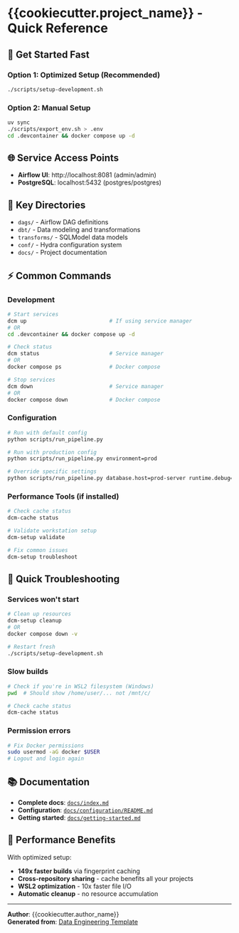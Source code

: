 # {{cookiecutter.project_name}} - Quick Reference

## 🚀 **Get Started Fast**

### Option 1: Optimized Setup (Recommended)
```bash
./scripts/setup-development.sh
```

### Option 2: Manual Setup
```bash
uv sync
./scripts/export_env.sh > .env
cd .devcontainer && docker compose up -d
```

## 🌐 **Service Access Points**

- **Airflow UI**: http://localhost:8081 (admin/admin)
- **PostgreSQL**: localhost:5432 (postgres/postgres)

## 📁 **Key Directories**

- `dags/` - Airflow DAG definitions
- `dbt/` - Data modeling and transformations
- `transforms/` - SQLModel data models
- `conf/` - Hydra configuration system
- `docs/` - Project documentation

## ⚡ **Common Commands**

### Development
```bash
# Start services
dcm up                          # If using service manager
# OR
cd .devcontainer && docker compose up -d

# Check status
dcm status                      # Service manager
# OR  
docker compose ps               # Docker compose

# Stop services
dcm down                        # Service manager
# OR
docker compose down             # Docker compose
```

### Configuration
```bash
# Run with default config
python scripts/run_pipeline.py

# Run with production config
python scripts/run_pipeline.py environment=prod

# Override specific settings
python scripts/run_pipeline.py database.host=prod-server runtime.debug=true
```

### Performance Tools (if installed)
```bash
# Check cache status
dcm-cache status

# Validate workstation setup
dcm-setup validate

# Fix common issues
dcm-setup troubleshoot
```

## 🐛 **Quick Troubleshooting**

### Services won't start
```bash
# Clean up resources
dcm-setup cleanup
# OR
docker compose down -v

# Restart fresh
./scripts/setup-development.sh
```

### Slow builds
```bash
# Check if you're in WSL2 filesystem (Windows)
pwd  # Should show /home/user/... not /mnt/c/

# Check cache status
dcm-cache status
```

### Permission errors
```bash
# Fix Docker permissions
sudo usermod -aG docker $USER
# Logout and login again
```

## 📚 **Documentation**

- **Complete docs**: [`docs/index.md`](index.md)
- **Configuration**: [`docs/configuration/README.md`](configuration/README.md)
- **Getting started**: [`docs/getting-started.md`](getting-started.md)

## 🔧 **Performance Benefits**

With optimized setup:
- **149x faster builds** via fingerprint caching
- **Cross-repository sharing** - cache benefits all your projects
- **WSL2 optimization** - 10x faster file I/O
- **Automatic cleanup** - no resource accumulation

---

**Author**: {{cookiecutter.author_name}}  
**Generated from**: [Data Engineering Template](https://github.com/Troubladore/data-eng-template)